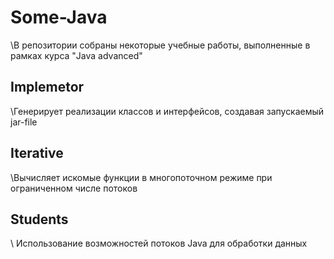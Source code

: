 # Some-Java
\\В репозитории собраны некоторые учебные работы, выполненные в рамках курса "Java advanced"
## Implemetor
\\Генерирует реализации классов и интерфейсов, создавая запускаемый jar-file
## Iterative 
\\Вычисляет искомые функции в многопоточном режиме при ограниченном числе потоков
## Students
\\ Использование возможностей потоков Java для обработки данных